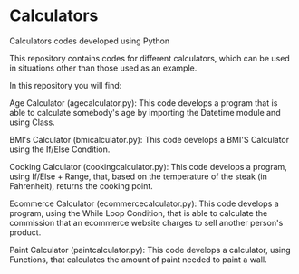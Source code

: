 # Calculators
Calculators codes developed using Python

This repository contains codes for different calculators, which can be used in situations other than those used as an example.

In this repository you will find:

Age Calculator (agecalculator.py): This code develops a program that is able to calculate somebody's age by importing the Datetime module and using Class.

BMI's Calculator (bmicalculator.py): This code develops a BMI'S Calculator using the If/Else Condition.

Cooking Calculator (cookingcalculator.py): This code develops a program, using If/Else + Range, that, based on the temperature of the steak (in Fahrenheit), returns the cooking point.

Ecommerce Calculator (ecommercecalculator.py): This code develops a program, using the While Loop Condition, that is able to calculate the commission that an ecommerce website charges to sell another person's product.

Paint Calculator (paintcalculator.py): This code develops a calculator, using Functions, that calculates the amount of paint needed to paint a wall.
